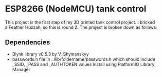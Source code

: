 # ESP8266 (NodeMCU) tank control

This project is the first step of my 3D printed tank control project. I bricked a Feather Huzzah, so this is round 2. The project is broken down as follows:

## Dependencies
- Blynk library v0.5.3 by V. Shymanskyy
- passwords.h file in ../lib/foldername/passwords.h which should include _SSID, _PASS and _AUTHTOKEN values
Install using PlatformIO Library Manager
